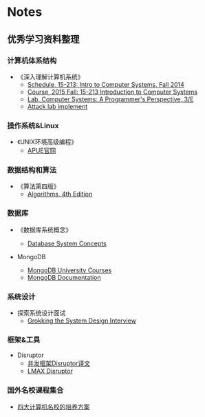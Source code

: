 # Notes

## 优秀学习资料整理
### 计算机体系结构
* 《深入理解计算机系统》
    * [Schedule, 15-213: Intro to Computer Systems, Fall 2014](http://www.cs.cmu.edu/afs/cs/academic/class/15213-f14/www/schedule.html)
    * [Course, 2015 Fall: 15-213	Introduction to Computer Systems](https://scs.hosted.panopto.com/Panopto/Pages/Sessions/List.aspx?#folderQuery=%2215213%22&folderID=%22b96d90ae-9871-4fae-91e2-b1627b43e25e%22&sortColumn=1&sortAscending=true&maxResults=10)
    * [Lab, Computer Systems: A Programmer's Perspective, 3/E](http://csapp.cs.cmu.edu/3e/labs.html)
    * [Attack lab implement](https://www.jianshu.com/p/db731ca57342)


### 操作系统&Linux
* 《UNIX环境高级编程》
    * [APUE官网](http://www.apuebook.com)


### 数据结构和算法
* 《算法第四版》
    * [Algorithms, 4th Edition](https://algs4.cs.princeton.edu/home/)

### 数据库
* 《数据库系统概念》
    * [Database System Concepts](https://www.db-book.com)

* MongoDB
    * [MongoDB University Courses](https://university.mongodb.com/courses/catalog)
    * [MongoDB Documentation](https://docs.mongodb.com)

### 系统设计
* 探索系统设计面试
    * [Grokking the System Design Interview](https://www.educative.io/courses/grokking-the-system-design-interview)

### 框架&工具
* Disruptor
    * [并发框架Disruptor译文](https://ifeve.com/disruptor/)
    * [LMAX Disruptor](http://lmax-exchange.github.io/disruptor/)

### 国外名校课程集合 
* [四大计算机名校的培养方案](https://www.ituring.com.cn/article/508675)